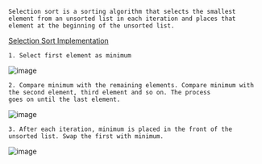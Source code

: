 ```
Selection sort is a sorting algorithm that selects the smallest element from an unsorted list in each iteration and places that 
element at the beginning of the unsorted list.
```
[Selection Sort Implementation](https://youtu.be/xWBP4lzkoyM)

```
1. Select first element as minimum
```
![image](https://user-images.githubusercontent.com/59710234/171263026-5f43268d-6de6-4bb6-b1f8-51762cab4c30.png)
```
2. Compare minimum with the remaining elements. Compare minimum with the second element, third element and so on. The process 
goes on until the last element.
```
![image](https://user-images.githubusercontent.com/59710234/171263233-fe4dca46-ecb4-4b35-9d84-688e74eddd2f.png)
```
3. After each iteration, minimum is placed in the front of the unsorted list. Swap the first with minimum.
```
![image](https://user-images.githubusercontent.com/59710234/171263710-cedcfc4f-5d33-47e7-8ede-9d807308dcc3.png)
